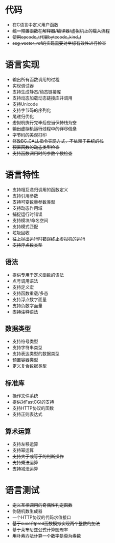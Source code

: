 # 代码

* 在C语言中定义用户函数
* <del>统一预置函数在解释器/编译器/虚拟机上的载入流程</del>
* <del>使用opcode\_t代替bytecode\_kind\_t</del>
* <del>seg\_vector\_ref的实现需要对坐标有效性进行检查</del>

# 语言实现

* 输出所有函数调用的过程
* 实现调试器
* 支持生成静态/动态链接库
* 支持动态加载动态链接库并调用
* 支持Unicode
* 支持字节码的序列化
* 尾递归优化
* <del>虚拟机执行完毕后应当保持栈为空</del>
* <del>输出虚拟机运行过程中的详尽信息</del>
* <del>字节码的美观打印</del>
* <del>修改BC_CALL指令实现方式，不依赖于系统的栈</del>
* <del>预置函数的动态类型检查</del>
* <del>支持函数调用时的参数个数检查</del>

# 语言特性

* 支持相互递归调用的函数定义
* 支持引用参数
* 支持可变数量参数类型
* 支持动态作用域
* 捕捉运行时错误
* 支持模块/命名空间
* 支持模式匹配
* 垃圾回收
* <del>往上抛出运行时错误终止虚拟机的运行</del>
* <del>支持浮点数类型</del>

## 语法

* 提供专用于定义函数的语法
* 点号调用语法
* 支持定义宏
* 支持函数重载/多态
* 支持浮点数字面量
* 支持负数字面量
* <del>支持注释语法</del>

## 数据类型

* 支持符号类型
* 支持字符串类型
* 支持表达类型的数据类型
* 预置容器类型
* 定义复合数据类型

## 标准库

* 操作文件系统
* 提供对FastCGI的支持
* 支持HTTP协议的函数
* 支持正则表达式

## 算术运算

* 支持左移运算
* 支持幂运算
* <del>支持大于或等于的判断操作</del>
* <del>支持乘法运算</del>
* <del>支持减法运算</del>

# 语言测试

* <del>定义互相调用的奇偶性判定函数</del>
* 伪随机数生成器
* 一个HTTP协议的代码求值接口
* <del>基于succ和pred函数模拟实现两个整数的加法</del>
* <del>基于莱布尼兹公式计算圆周率</del>
* <del>用朴素方法计算一个数字是否为素数</del>
